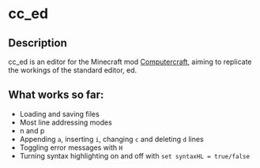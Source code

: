 # cc_ed
## Description
cc_ed is an editor for the Minecraft mod [Computercraft](www.computercraft.info), aiming to replicate the workings of the standard editor, ed.

## What works so far:
- Loading and saving files
- Most line addressing modes
- n and p
- Appending `a`, inserting `i`, changing `c` and deleting `d` lines 
- Toggling error messages with `H`
- Turning syntax highlighting on and off with `set syntaxHL = true/false`
